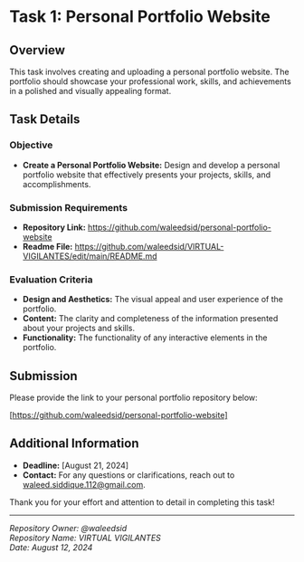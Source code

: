 # Task 1: Personal Portfolio Website

## Overview

This task involves creating and uploading a personal portfolio website. The portfolio should showcase your professional work, skills, and achievements in a polished and visually appealing format.

## Task Details

### Objective
- **Create a Personal Portfolio Website:** Design and develop a personal portfolio website that effectively presents your projects, skills, and accomplishments.

### Submission Requirements
- **Repository Link:** https://github.com/waleedsid/personal-portfolio-website
- **Readme File:** https://github.com/waleedsid/VIRTUAL-VIGILANTES/edit/main/README.md

### Evaluation Criteria
- **Design and Aesthetics:** The visual appeal and user experience of the portfolio.
- **Content:** The clarity and completeness of the information presented about your projects and skills.
- **Functionality:** The functionality of any interactive elements in the portfolio.

## Submission

Please provide the link to your personal portfolio repository below:

[https://github.com/waleedsid/personal-portfolio-website]

## Additional Information

- **Deadline:** [August 21, 2024]
- **Contact:** For any questions or clarifications, reach out to waleed.siddique.112@gmail.com.

Thank you for your effort and attention to detail in completing this task!

---

*Repository Owner: @waleedsid*  
*Repository Name: VIRTUAL VIGILANTES*  
*Date: August 12, 2024*


